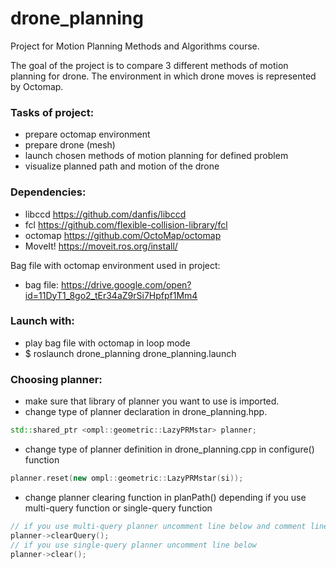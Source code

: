 # drone_planning
Project for Motion Planning Methods and Algorithms course.

The goal of the project is to compare 3 different methods of motion planning for drone. The environment in which drone moves is represented by Octomap.

### Tasks of project:
- prepare octomap environment
- prepare drone (mesh)
- launch chosen methods of motion planning for defined problem
- visualize planned path and motion of the drone

### Dependencies:
- libccd https://github.com/danfis/libccd
- fcl https://github.com/flexible-collision-library/fcl
- octomap https://github.com/OctoMap/octomap
- MoveIt! https://moveit.ros.org/install/


Bag file with octomap environment used in project:
- bag file: https://drive.google.com/open?id=11DyT1_8go2_tEr34aZ9rSi7Hpfpf1Mm4

### Launch with:
- play bag file with octomap in loop mode
- $ roslaunch drone_planning drone_planning.launch

### Choosing planner:
- make sure that library of planner you want to use is imported.
- change type of planner declaration in drone_planning.hpp.
```cpp
std::shared_ptr <ompl::geometric::LazyPRMstar> planner;
```
- change type of planner definition in drone_planning.cpp in configure() function
```cpp
planner.reset(new ompl::geometric::LazyPRMstar(si));
```
- change planner clearing function in planPath() depending if you use multi-query function or single-query function
 ```cpp
 // if you use multi-query planner uncomment line below and comment line with clear() method
 planner->clearQuery();
 // if you use single-query planner uncomment line below
 planner->clear();
 ```

